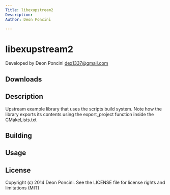 ```yaml
---
Title: libexupstream2
Description:
Author: Deon Poncini

---
```

libexupstream2
===============

Developed by Deon Poncini <dex1337@gmail.com>

Downloads
---------

Description
-----------
Upstream example library that uses the scripts build system. Note how the
library exports its contents using the export\_project function inside the
CMakeLists.txt

Building
--------

Usage
-----

License
-------
Copyright (c) 2014 Deon Poncini.
See the LICENSE file for license rights and limitations (MIT)
